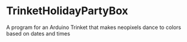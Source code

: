 # TrinketHolidayPartyBox
A program for an Arduino Trinket that makes neopixels dance to colors based on dates and times
